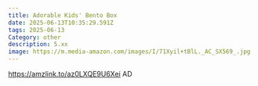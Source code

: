 ```yaml
---
title: Adorable Kids' Bento Box
date: 2025-06-13T10:35:29.591Z
tags: 2025-06-13
Category: other
description: 5.xx
image: https://m.media-amazon.com/images/I/71Xyil+tBlL._AC_SX569_.jpg
---
```

https://amzlink.to/az0LXQE9U6Xei   AD